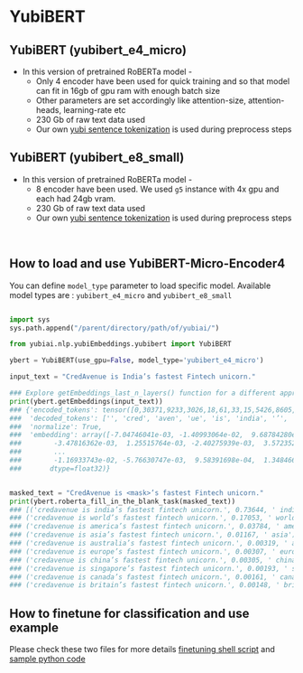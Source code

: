 # YubiBERT

## YubiBERT (yubibert_e4_micro)
* In this version of pretrained RoBERTa model - 
    * Only 4 encoder have been used for quick training and so that model can fit in 16gb of gpu ram with enough batch size
    * Other parameters are set accordingly like attention-size, attention-heads, learning-rate etc
    * 230 Gb of raw text data used 
    * Our own [yubi sentence tokenization](../tokenizer/) is used during preprocess steps
## YubiBERT (yubibert_e8_small)
* In this version of pretrained RoBERTa model - 
    * 8 encoder have been used. We used `g5` instance with 4x gpu and each had 24gb vram.
    * 230 Gb of raw text data used 
    * Our own [yubi sentence tokenization](../tokenizer/) is used during preprocess steps

<br>

## How to load and use YubiBERT-Micro-Encoder4

You can define `model_type` parameter to load specific model.
Available model types are : `yubibert_e4_micro` and `yubibert_e8_small`

```python

import sys
sys.path.append("/parent/directory/path/of/yubiai/")

from yubiai.nlp.yubiEmbeddings.yubibert import YubiBERT

ybert = YubiBERT(use_gpu=False, model_type='yubibert_e4_micro')

input_text = "CredAvenue is India’s fastest Fintech unicorn."

### Explore getEmbeddings_last_n_layers() function for a different approach!
print(ybert.getEmbeddings(input_text))
### {'encoded_tokens': tensor([0,30371,9233,3026,18,61,33,15,5426,8605,41599,6,2]), 
###  'decoded_tokens': ['', 'cred', 'aven', 'ue', 'is', 'india', '’', 's', 'fastest', 'fintech', 'unicorn', '.', ''], 
###  'normalize': True, 
###  'embedding': array([-7.04746041e-03, -1.40993064e-02,  9.68784280e-03,  2.14456767e-03,
###        -3.47816362e-03,  1.25515764e-03, -2.40275939e-03,  3.57235223e-03,
###        ...
###        -1.16933743e-02, -5.76630747e-03,  9.58391698e-04,  1.34846689e-02],
###       dtype=float32)}


masked_text = "CredAvenue is <mask>’s fastest Fintech unicorn."
print(ybert.roberta_fill_in_the_blank_task(masked_text))
### [('credavenue is india’s fastest fintech unicorn.', 0.73644, ' india'),
### ('credavenue is world’s fastest fintech unicorn.', 0.17053, ' world'), 
### ('credavenue is america’s fastest fintech unicorn.', 0.03784, ' america'), 
### ('credavenue is asia’s fastest fintech unicorn.', 0.01167, ' asia'), 
### ('credavenue is australia’s fastest fintech unicorn.', 0.00319, ' australia'), 
### ('credavenue is europe’s fastest fintech unicorn.', 0.00307, ' europe'), 
### ('credavenue is china’s fastest fintech unicorn.', 0.00305, ' china'), 
### ('credavenue is singapore’s fastest fintech unicorn.', 0.00193, ' singapore'), 
### ('credavenue is canada’s fastest fintech unicorn.', 0.00161, ' canada'), 
### ('credavenue is britain’s fastest fintech unicorn.', 0.00148, ' britain')]

```

## How to finetune for classification and use example

Please check these two files for more details [finetuning shell script](./finetune_yubibert_classification_example.sh) and [sample python code](./finetune_yubibert_classification_example.py)

